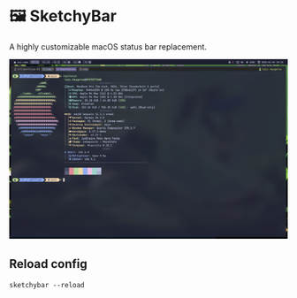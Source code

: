 # 🖼️ SketchyBar

A highly customizable macOS status bar replacement.

![Screenshot](./images/screenshot-2025-04-09.png)

## Reload config

```console
sketchybar --reload
```
